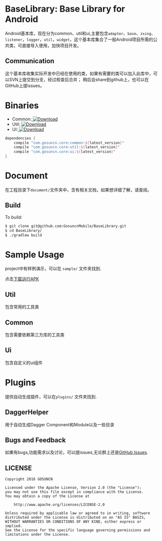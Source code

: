 # BaseLibrary: Base Library for Android

Android基本库，现在分为common、util和ui,主要包含`adapter`、`base`、`zxing`、`listener`，`logger`，`util`，`widget`，这个基本库集合了一般Android项目所需的公共类，可直接导入使用，加快项目开发。

## Communication

这个基本库收集实际开发中已经在使用的类，如果有需要的类可以加入此库中，可以SVN上提交到分支，经过核查后合并；
稍后会share到github上，也可以在GitHub上提issues。

# Binaries

* Common:[ ![Download](https://api.bintray.com/packages/wangtotang/maven/common/images/download.svg) ](https://bintray.com/wangtotang/maven/common/_latestVersion)
* Util:  [ ![Download](https://api.bintray.com/packages/wangtotang/maven/util/images/download.svg) ](https://bintray.com/wangtotang/maven/util/_latestVersion)
* UI:[ ![Download](https://api.bintray.com/packages/wangtotang/maven/ui/images/download.svg) ](https://bintray.com/wangtotang/maven/ui/_latestVersion)

```groovy
dependencies {
    compile "com.gosuncn.core:common:${latest_version}"
    compile "com.gosuncn.core:util:${latest_version}"
    compile "com.gosuncn.core:ui:${latest_version}"
}
```

# Document

在工程目录下`document/`文件夹中，含有相关文档，如果想详细了解，请查阅。

## Build

To build:

```bash
$ git clone git@github.com:GosuncnMobile/BaseLibrary.git
$ cd BaseLibrary/
$ ./gradlew build
```

# Sample Usage

project中有样例演示，可以在 `sample/` 文件夹找到.

点击[下载运行APK](https://github.com/GosuncnMobile/BaseLibrary/raw/master/baselibrary_sample_v1.0_2016-12-23_alpha.apk)

## Util

包含常用的工具类

## Common

包含需要依赖第三方库的工具类

## Ui

包含自定义的ui组件

# Plugins

提供自动生成插件，可以在`plugins/` 文件夹找到.

## DaggerHelper

用于自动生成Dagger Component和Module以及一些目录

## Bugs and Feedback

如果有bugs,功能需求以及讨论，可以提issues,无论群上还是[GitHub Issues][issues].

## LICENSE

    Copyright 2016 GOSUNCN

    Licensed under the Apache License, Version 2.0 (the "License");
    you may not use this file except in compliance with the License.
    You may obtain a copy of the License at

        http://www.apache.org/licenses/LICENSE-2.0

    Unless required by applicable law or agreed to in writing, software
    distributed under the License is distributed on an "AS IS" BASIS,
    WITHOUT WARRANTIES OR CONDITIONS OF ANY KIND, either express or implied.
    See the License for the specific language governing permissions and
    limitations under the License.


 [issues]:https://github.com/GosuncnMobile/BaseLibrary/issues

